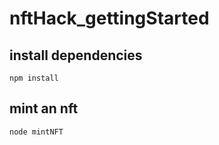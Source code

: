 # nftHack_gettingStarted

## install dependencies
```
npm install
```
## mint an nft
```
node mintNFT
```
